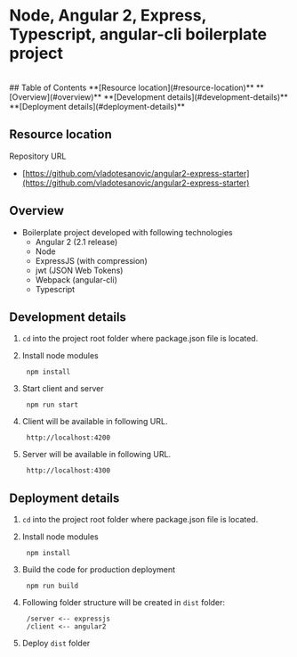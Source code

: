 # Node, Angular 2, Express, Typescript, angular-cli boilerplate project
<br/>
## Table of Contents
**[Resource location](#resource-location)**  
**[Overview](#overview)**  
**[Development details](#development-details)**     
**[Deployment details](#deployment-details)**    	

## Resource location

Repository URL 

- [https://github.com/vladotesanovic/angular2-express-starter](https://github.com/vladotesanovic/angular2-express-starter)

## Overview

- Boilerplate project developed with following technologies
	- Angular 2 (2.1 release)
	- Node
	- ExpressJS (with compression)
	- jwt (JSON Web Tokens)
	- Webpack (angular-cli)
	- Typescript

## Development details

1. `cd` into the project root folder where package.json file is located.
2. Install node modules

		npm install

3. Start client and server

		npm run start

4. Client will be available in following URL.

		http://localhost:4200

4. Server will be available in following URL.

		http://localhost:4300

## Deployment details

1. `cd` into the project root folder where package.json file is located.
2. Install node modules

		npm install

3. Build the code for production deployment

		npm run build

4. Following folder structure will be created in `dist` folder:

		/server <-- expressjs
		/client <-- angular2

5. Deploy `dist` folder
